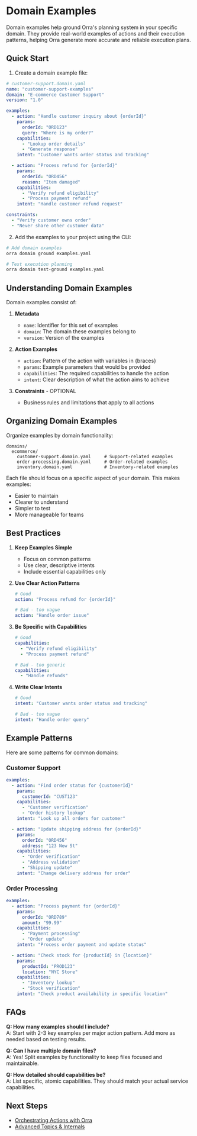# Domain Examples

Domain examples help ground Orra's planning system in your specific domain. They provide real-world examples of actions and their execution patterns, helping Orra generate more accurate and reliable execution plans.

## Quick Start

1. Create a domain example file:

```yaml
# customer-support.domain.yaml
name: "customer-support-examples"
domain: "E-commerce Customer Support"
version: "1.0"

examples:
  - action: "Handle customer inquiry about {orderId}"
    params:
      orderId: "ORD123"
      query: "Where is my order?"
    capabilities:
      - "Lookup order details"
      - "Generate response"
    intent: "Customer wants order status and tracking"

  - action: "Process refund for {orderId}"
    params:
      orderId: "ORD456"
      reason: "Item damaged"
    capabilities:
      - "Verify refund eligibility"
      - "Process payment refund"
    intent: "Handle customer refund request"

constraints:
  - "Verify customer owns order"
  - "Never share other customer data"
```

2. Add the examples to your project using the CLI:

```bash
# Add domain examples
orra domain ground examples.yaml

# Test execution planning
orra domain test-ground examples.yaml
```

## Understanding Domain Examples

Domain examples consist of:

1. **Metadata**
   - `name`: Identifier for this set of examples
   - `domain`: The domain these examples belong to
   - `version`: Version of the examples

2. **Action Examples**
   - `action`: Pattern of the action with variables in {braces}
   - `params`: Example parameters that would be provided
   - `capabilities`: The required capabilities to handle the action
   - `intent`: Clear description of what the action aims to achieve

3. **Constraints** - OPTIONAL
   - Business rules and limitations that apply to all actions

## Organizing Domain Examples

Organize examples by domain functionality:

```
domains/
  ecommerce/
    customer-support.domain.yaml     # Support-related examples
    order-processing.domain.yaml     # Order-related examples
    inventory.domain.yaml            # Inventory-related examples
```

Each file should focus on a specific aspect of your domain. This makes examples:
- Easier to maintain
- Clearer to understand
- Simpler to test
- More manageable for teams

## Best Practices

1. **Keep Examples Simple**
   - Focus on common patterns
   - Use clear, descriptive intents
   - Include essential capabilities only

2. **Use Clear Action Patterns**
   ```yaml
   # Good
   action: "Process refund for {orderId}"
   ```
   
   ```yaml
   # Bad - too vague
   action: "Handle order issue"
   ```

3. **Be Specific with Capabilities**
   ```yaml
   # Good
   capabilities:
     - "Verify refund eligibility"
     - "Process payment refund"
   ```
   
   ```yaml
   # Bad - too generic
   capabilities:
     - "Handle refunds"
   ```

4. **Write Clear Intents**
   ```yaml
   # Good
   intent: "Customer wants order status and tracking"
   ```
   
   ```yaml
   # Bad - too vague
   intent: "Handle order query"
   ```

## Example Patterns

Here are some patterns for common domains:

### Customer Support

```yaml
examples:
  - action: "Find order status for {customerId}"
    params:
      customerId: "CUST123"
    capabilities:
      - "Customer verification"
      - "Order history lookup"
    intent: "Look up all orders for customer"

  - action: "Update shipping address for {orderId}"
    params:
      orderId: "ORD456"
      address: "123 New St"
    capabilities:
      - "Order verification"
      - "Address validation"
      - "Shipping update"
    intent: "Change delivery address for order"
```

### Order Processing

```yaml
examples:
  - action: "Process payment for {orderId}"
    params:
      orderId: "ORD789"
      amount: "99.99"
    capabilities:
      - "Payment processing"
      - "Order update"
    intent: "Process order payment and update status"

  - action: "Check stock for {productId} in {location}"
    params:
      productId: "PROD123"
      location: "NYC Store"
    capabilities:
      - "Inventory lookup"
      - "Stock verification"
    intent: "Check product availability in specific location"
```

## FAQs

**Q: How many examples should I include?**  
A: Start with 2-3 key examples per major action pattern. Add more as needed based on testing results.

**Q: Can I have multiple domain files?**  
A: Yes! Split examples by functionality to keep files focused and maintainable.

**Q: How detailed should capabilities be?**  
A: List specific, atomic capabilities. They should match your actual service capabilities.

## Next Steps

- [Orchestrating Actions with Orra](actions.md)
- [Advanced Topics & Internals](advanced.md)
